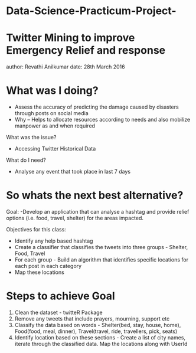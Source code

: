# Data-Science-Practicum-Project-
Twitter Mining to improve Emergency Relief and response 
========================================================
author: Revathi Anilkumar
date: 28th March 2016


What was I doing? 
========================================================

- Assess the accuracy of predicting the damage caused by disasters through posts on social media
- Why – Helps to allocate resources according to needs and also mobilize manpower as and when required

What was the issue?
- Accessing Twitter Historical Data 

What do I need?
- Analyse any event that took place in last 7 days 


So whats the next best alternative?
========================================================

Goal:
-Develop an application that can analyse a hashtag and provide relief options (i.e. food, travel, shelter) for the areas impacted. 

Objectives for this class:
- Identify any help based hashtag
- Create a classifier that classifies the tweets into three groups - Shelter, Food, Travel 
- For each group - Build an algorithm that identifies specific locations for each post in each category
- Map these locations



Steps to achieve Goal 
========================================================

1. Clean the dataset - twitteR Package
2. Remove any tweets that include prayers, mourning, support etc 
3. Classify the data based on words - Shelter(bed, stay, house, home), Food(food, meal, dinner), Travel(travel, ride, travellers, pick, seats)
4. Identify location based on these sections - Create a list of city names, iterate through the classified data. Map the locations along with UserId

